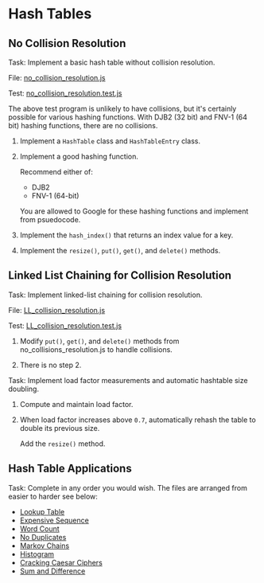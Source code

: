 # Hash Tables

## No Collision Resolution 

Task: Implement a basic hash table without collision resolution.

File: [no_collision_resolution.js](/hashtable/no_collision_resolution.js)

Test: [no_collision_resolution.test.js](/hashtable/no_collision_resolution.test.js)

The above test program is unlikely to have collisions, but it's certainly possible for various hashing functions. With DJB2 (32 bit) and FNV-1 (64 bit) hashing functions, there are no collisions.

1. Implement a `HashTable` class and `HashTableEntry` class.

2. Implement a good hashing function.

   Recommend either of:

   - DJB2
   - FNV-1 (64-bit)

   You are allowed to Google for these hashing functions and implement from psuedocode.

3. Implement the `hash_index()` that returns an index value for a key.

4. Implement the `resize()`, `put()`, `get()`, and `delete()` methods.

## Linked List Chaining for Collision Resolution

Task: Implement linked-list chaining for collision resolution.

File: [LL_collision_resolution.js](/hashtable/LL_collision_resolution.js)

Test: [LL_collision_resolution.test.js](/hashtable/LL_collision_resolution.test.js)

1. Modify `put()`, `get()`, and `delete()` methods from no_collisions_resolution.js to handle collisions.

2. There is no step 2.

Task: Implement load factor measurements and automatic hashtable size
doubling.

1. Compute and maintain load factor.

2. When load factor increases above `0.7`, automatically rehash the
   table to double its previous size.

   Add the `resize()` method.
   
## Hash Table Applications

Task: Complete in any order you would wish. The files are arranged from easier to harder see below:

- [Lookup Table](applications/lookup_table/)
- [Expensive Sequence](applications/expensive_seq/)
- [Word Count](applications/word_count/)
- [No Duplicates](applications/no_dups/)
- [Markov Chains](applications/markov/)
- [Histogram](applications/histo/)
- [Cracking Caesar Ciphers](applications/crack_caesar/)
- [Sum and Difference](applications/sumdiff/)
